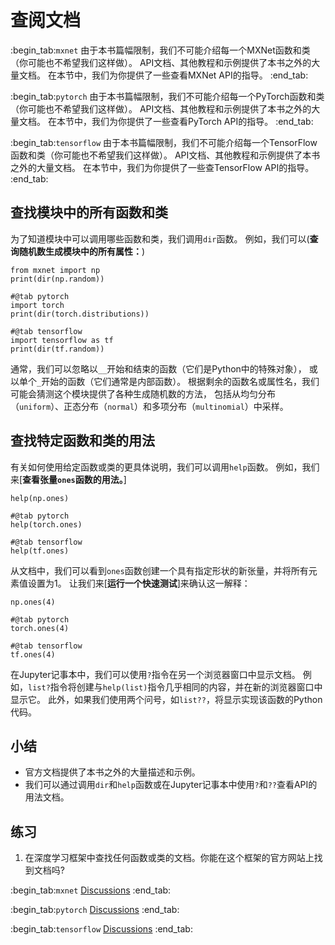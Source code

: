 # 查阅文档

:begin_tab:`mxnet`
由于本书篇幅限制，我们不可能介绍每一个MXNet函数和类（你可能也不希望我们这样做）。
API文档、其他教程和示例提供了本书之外的大量文档。
在本节中，我们为你提供了一些查看MXNet API的指导。
:end_tab:

:begin_tab:`pytorch`
由于本书篇幅限制，我们不可能介绍每一个PyTorch函数和类（你可能也不希望我们这样做）。
API文档、其他教程和示例提供了本书之外的大量文档。
在本节中，我们为你提供了一些查看PyTorch API的指导。
:end_tab:

:begin_tab:`tensorflow`
由于本书篇幅限制，我们不可能介绍每一个TensorFlow函数和类（你可能也不希望我们这样做）。
API文档、其他教程和示例提供了本书之外的大量文档。
在本节中，我们为你提供了一些查TensorFlow API的指导。
:end_tab:

## 查找模块中的所有函数和类

为了知道模块中可以调用哪些函数和类，我们调用`dir`函数。
例如，我们可以(**查询随机数生成模块中的所有属性：**)

```{.python .input  n=1}
from mxnet import np
print(dir(np.random))
```

```{.python .input  n=1}
#@tab pytorch
import torch
print(dir(torch.distributions))
```

```{.python .input  n=1}
#@tab tensorflow
import tensorflow as tf
print(dir(tf.random))
```

通常，我们可以忽略以`__`开始和结束的函数（它们是Python中的特殊对象），
或以单个`_`开始的函数（它们通常是内部函数）。
根据剩余的函数名或属性名，我们可能会猜测这个模块提供了各种生成随机数的方法，
包括从均匀分布（`uniform`）、正态分布（`normal`）和多项分布（`multinomial`）中采样。

## 查找特定函数和类的用法

有关如何使用给定函数或类的更具体说明，我们可以调用`help`函数。
例如，我们来[**查看张量`ones`函数的用法。**]

```{.python .input}
help(np.ones)
```

```{.python .input}
#@tab pytorch
help(torch.ones)
```

```{.python .input}
#@tab tensorflow
help(tf.ones)
```

从文档中，我们可以看到`ones`函数创建一个具有指定形状的新张量，并将所有元素值设置为1。
让我们来[**运行一个快速测试**]来确认这一解释：

```{.python .input}
np.ones(4)
```

```{.python .input}
#@tab pytorch
torch.ones(4)
```

```{.python .input}
#@tab tensorflow
tf.ones(4)
```

在Jupyter记事本中，我们可以使用`?`指令在另一个浏览器窗口中显示文档。
例如，`list?`指令将创建与`help(list)`指令几乎相同的内容，并在新的浏览器窗口中显示它。
此外，如果我们使用两个问号，如`list??`，将显示实现该函数的Python代码。

## 小结

* 官方文档提供了本书之外的大量描述和示例。
* 我们可以通过调用`dir`和`help`函数或在Jupyter记事本中使用`?`和`??`查看API的用法文档。

## 练习

1. 在深度学习框架中查找任何函数或类的文档。你能在这个框架的官方网站上找到文档吗?

:begin_tab:`mxnet`
[Discussions](https://discuss.d2l.ai/t/1764)
:end_tab:

:begin_tab:`pytorch`
[Discussions](https://discuss.d2l.ai/t/1765)
:end_tab:

:begin_tab:`tensorflow`
[Discussions](https://discuss.d2l.ai/t/1763)
:end_tab:
